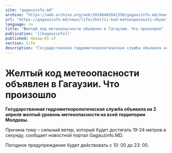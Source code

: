 ```yaml
---
site: "gagauzinfo.md"
archive: "https://web.archive.org/web/20240402042350/gagauzinfo.md/news/life/zheltii-kod-meteoopasnosti-obyavlen-v-gagauzii-chto-proizoshlo"
url: "https://gagauzinfo.md/news/life/zheltii-kod-meteoopasnosti-obyavlen-v-gagauzii-chto-proizoshlo"
language: ru
title: "Желтый код метеоопасности объявлен в Гагаузии. Что произошло"
publication: '[[Gagauzinfo]]'
published: Назад-01-17
section: life
description: "Государственная гидрометеорологическая служба объявила на 2 апреля желтый уровень метеоопасности на всей территории Молдовы."
---
```


# Желтый код метеоопасности объявлен в Гагаузии. Что произошло

**Государственная гидрометеорологическая служба объявила на 2 апреля желтый уровень метеоопасности на всей территории Молдовы.**

Причина тому – сильный ветер, который будет достигать 19-24 метров в секунду, сообщает новостной портал Gagauzinfo.MD.

Погодное предупреждение будет действовать с 10: 00 до 23: 00.